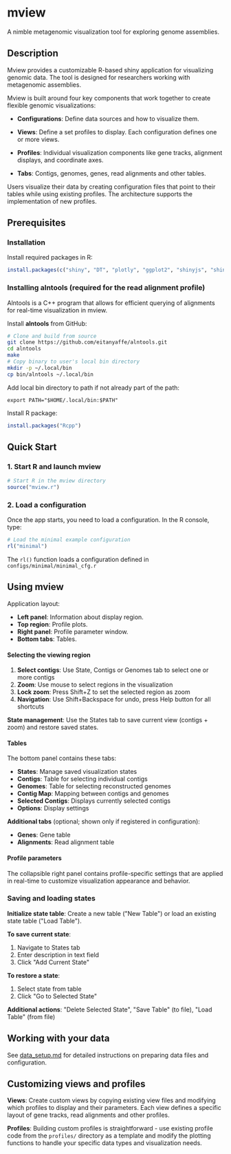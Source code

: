 # mview

A nimble metagenomic visualization tool for exploring genome assemblies.

## Description

Mview provides a customizable R-based shiny application for visualizing genomic data. The tool is designed for researchers working with metagenomic assemblies.

Mview is built around four key components that work together to create flexible genomic visualizations:

- **Configurations**: Define data sources and how to visualize them.

- **Views**: Define a set profiles to display. Each configuration defines one or more views. 

- **Profiles**: Individual visualization components like gene tracks, alignment displays, and coordinate axes.

- **Tabs**: Contigs, genomes, genes, read alignments and other tables.

Users visualize their data by creating configuration files that point to their tables while using existing profiles. The architecture supports the implementation of new profiles.

## Prerequisites

### Installation

Install required packages in R:

```r
install.packages(c("shiny", "DT", "plotly", "ggplot2", "shinyjs", "shinyjqui"))
```

### Installing alntools (required for the read alignment profile)

Alntools is a C++ program that allows for efficient querying of alignments for real-time visualization in mview.

Install **alntools** from GitHub:

```bash
# Clone and build from source
git clone https://github.com/eitanyaffe/alntools.git
cd alntools
make
# Copy binary to user's local bin directory
mkdir -p ~/.local/bin
cp bin/alntools ~/.local/bin
```

Add local bin directory to path if not already part of the path:
```
export PATH="$HOME/.local/bin:$PATH"
```

Install R package:
```r
install.packages("Rcpp")
```

## Quick Start

### 1. Start R and launch mview

```r
# Start R in the mview directory
source("mview.r")
```

### 2. Load a configuration

Once the app starts, you need to load a configuration. In the R console, type:

```r
# Load the minimal example configuration
rl("minimal")
```

The `rl()` function loads a configuration defined in `configs/minimal/minimal_cfg.r`

## Using mview

Application layout:

- **Left panel**: Information about display region.
- **Top region**: Profile plots.
- **Right panel**: Profile parameter window.
- **Bottom tabs**: Tables.

#### Selecting the viewing region

1. **Select contigs**: Use State, Contigs or Genomes tab to select one or more contigs
2. **Zoom**: Use mouse to select regions in the visualization
3. **Lock zoom**: Press Shift+Z to set the selected region as zoom
4. **Navigation**: Use Shift+Backspace for undo, press Help button for all shortcuts

**State management**: Use the States tab to save current view (contigs + zoom) and restore saved states.

#### Tables

The bottom panel contains these tabs:
- **States**: Manage saved visualization states 
- **Contigs**: Table for selecting individual contigs
- **Genomes**: Table for selecting reconstructed genomes
- **Contig Map**: Mapping between contigs and genomes
- **Selected Contigs**: Displays currently selected contigs
- **Options**: Display settings

**Additional tabs** (optional; shown only if registered in configuration):
- **Genes**: Gene table
- **Alignments**: Read alignment table

#### Profile parameters
The collapsible right panel contains profile-specific settings that are applied in real-time to customize visualization appearance and behavior.


### Saving and loading states

**Initialize state table**: Create a new table ("New Table") or load an existing state table ("Load Table").

**To save current state**:
1. Navigate to States tab
2. Enter description in text field  
3. Click "Add Current State"

**To restore a state**:
1. Select state from table
2. Click "Go to Selected State"

**Additional actions**: "Delete Selected State", "Save Table" (to file), "Load Table" (from file)

## Working with your data

See [data_setup.md](docs/data_setup.md) for detailed instructions on preparing data files and configuration.

## Customizing views and profiles

**Views**: Create custom views by copying existing view files and modifying which profiles to display and their parameters. Each view defines a specific layout of gene tracks, read alignments and other profiles.

**Profiles**: Building custom profiles is straightforward - use existing profile code from the `profiles/` directory as a template and modify the plotting functions to handle your specific data types and visualization needs.
